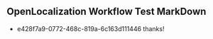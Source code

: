 ## OpenLocalization Workflow Test MarkDown
* e428f7a9-0772-468c-819a-6c163d111446 thanks!

<!--HONumber=Jul16_HO5-->


